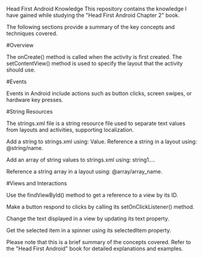 Head First Android Knowledge
This repository contains the knowledge I have gained while studying the "Head First Android Chapter 2" book. 

The following sections provide a summary of the key concepts and techniques covered.

#Overview

The onCreate() method is called when the activity is first created.
The setContentView() method is used to specify the layout that the activity should use.

#Events

Events in Android include actions such as button clicks, screen swipes, or hardware key presses.

#String Resources

The strings.xml file is a string resource file used to separate text values from layouts and activities, supporting localization.

Add a string to strings.xml using: <string name="name">Value</string>.
Reference a string in a layout using: @string/name.

Add an array of string values to strings.xml using: <string-array name="array_name"><item>string1</item>...</string-array>.

Reference a string array in a layout using: @array/array_name.

#Views and Interactions

Use the findViewById() method to get a reference to a view by its ID.

Make a button respond to clicks by calling its setOnClickListener() method.

Change the text displayed in a view by updating its text property.

Get the selected item in a spinner using its selectedItem property.

Please note that this is a brief summary of the concepts covered. Refer to the "Head First Android" book for detailed explanations and examples.
